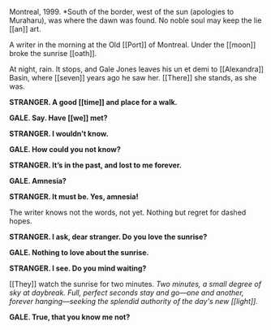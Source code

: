 Montreal, 1999. *South of the border, west of the sun (apologies to Muraharu), was where the dawn was found. No noble soul may keep the lie [[an]] art. 

A writer in the morning at the Old [[Port]] of Montreal. Under the [[moon]] broke the sunrise [[oath]].

At night, rain. It stops, and Gale Jones leaves his un et demi to [[Alexandra]] Basin, where [[seven]] years ago he saw her. [[There]] she stands, as she was.

**STRANGER. A good [[time]] and place for a walk.**

**GALE. Say. Have [[we]] met?**

**STRANGER. I wouldn’t know.**

**GALE. How could you not know?**

**STRANGER. It’s in the past, and lost to me forever.**

**GALE. Amnesia?**

**STRANGER. It must be. Yes, amnesia!**

The writer knows not the words, not yet. Nothing but regret for dashed hopes.

**STRANGER. I ask, dear stranger. Do you love the sunrise?**

**GALE. Nothing to love about the sunrise.**

**STRANGER. I see. Do you mind waiting?**

[[They]] watch the sunrise for two minutes. *Two minutes, a small degree of sky at daybreak. Full, perfect seconds stay and go—one and another, forever hanging—seeking the splendid authority of the day's new [[light]].*

**GALE. True, that you know me not?**




